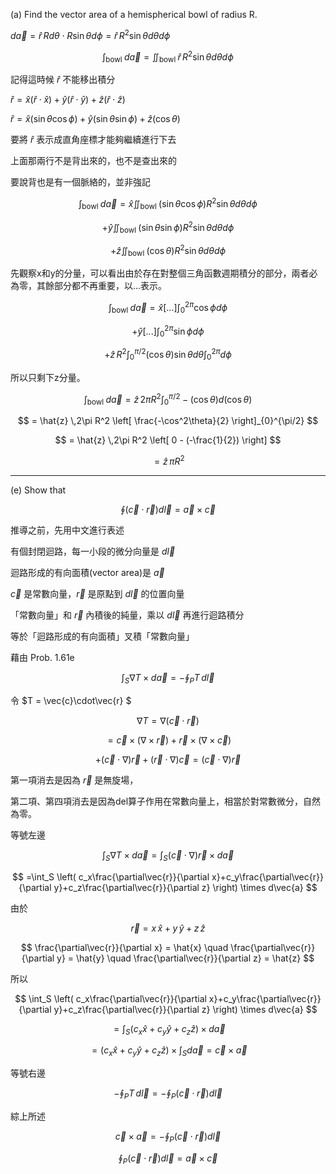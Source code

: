 
(a) Find the vector area of a hemispherical bowl of radius R.

$d\vec{a} = \hat{r} \, R d\theta \cdot R\sin\theta d\phi = \hat{r} \, R^2\sin\theta d\theta d\phi$

$$
\int_{\text{bowl }} d\vec{a} = \iint_{\text{bowl }}\hat{r} \, R^2\sin\theta d\theta d\phi
$$

記得這時候 $\hat{r}$ 不能移出積分


$\hat{r}=\hat{x}(\hat{r}\cdot\hat{x})+\hat{y}(\hat{r}\cdot\hat{y})+\hat{z}(\hat{r}\cdot\hat{z})$

$\hat{r}=\hat{x}(\sin\theta\cos\phi)+\hat{y}(\sin\theta\sin\phi)+\hat{z}(\cos\theta)$

要將 $\hat{r}$ 表示成直角座標才能夠繼續進行下去

上面那兩行不是背出來的，也不是查出來的

要說背也是有一個脈絡的，並非強記

$$
\int_{\text{bowl }} d\vec{a} = \hat{x} \iint_{\text{bowl }}(\sin\theta\cos\phi)R^2\sin\theta d\theta d\phi
$$

$$
+\hat{y} \iint_{\text{bowl }}(\sin\theta\sin\phi)R^2\sin\theta d\theta d\phi
$$

$$
+\hat{z} \iint_{\text{bowl }}(\cos\theta)R^2\sin\theta d\theta d\phi
$$

先觀察x和y的分量，可以看出由於存在對整個三角函數週期積分的部分，兩者必為零，其餘部分都不再重要，以...表示。

$$
\int_{\text{bowl }} d\vec{a} = \hat{x} [...]\int_{0}^{2\pi}\cos\phi d\phi
$$

$$
+\hat{y} [...]\int_{0}^{2\pi}\sin\phi d\phi
$$

$$
+\hat{z} \, R^2\int_{0}^{\pi/2}(\cos\theta)\sin\theta d\theta \int_{0}^{2\pi}d\phi
$$

所以只剩下z分量。

$$
\int_{\text{bowl }} d\vec{a} = \hat{z} \,2\pi R^2 \int_{0}^{\pi/2}-(\cos\theta)d(\cos\theta)
$$

$$
= \hat{z} \,2\pi R^2 \left[ \frac{-\cos^2\theta}{2} \right]_{0}^{\pi/2}
$$

$$
= \hat{z} \,2\pi R^2 \left[ 0 - (-\frac{1}{2}) \right]
$$

$$
= \hat{z} \,\pi R^2
$$

---

(e) Show that

$$
\oint(\vec{c}\cdot\vec{r})d\vec{l} = \vec{a} \times \vec{c}
$$

推導之前，先用中文進行表述

有個封閉迴路，每一小段的微分向量是 $d\vec{l}$

迴路形成的有向面積(vector area)是 $\vec{a}$

$\vec{c}$ 是常數向量，$\vec{r}$ 是原點到 $d\vec{l}$ 的位置向量

「常數向量」和 $\vec{r}$ 內積後的純量，乘以 $d\vec{l}$ 再進行迴路積分

等於「迴路形成的有向面積」叉積「常數向量」 

藉由 Prob. 1.61e

$$
\int_S \nabla T \times d\vec{a} = - \oint_P T \, d\vec{l}
$$

令 $T = \vec{c}\cdot\vec{r} $

$$
\nabla T = \nabla (\vec{c}\cdot\vec{r})
$$

$$
=\vec{c} \times ( \nabla \times \vec{r} ) + \vec{r} \times ( \nabla \times \vec{c} )
$$

$$
+( \vec{c} \cdot \nabla )\vec{r} + ( \vec{r} \cdot \nabla ) \vec{c} = ( \vec{c} \cdot \nabla )\vec{r}
$$

第一項消去是因為 $\vec{r}$ 是無旋場，

第二項、第四項消去是因為del算子作用在常數向量上，相當於對常數微分，自然為零。

等號左邊

$$
\int_S \nabla T \times d\vec{a} = \int_S ( \vec{c} \cdot \nabla )\vec{r} \times d\vec{a}
$$

$$
=\int_S \left( c_x\frac{\partial\vec{r}}{\partial x}+c_y\frac{\partial\vec{r}}{\partial y}+c_z\frac{\partial\vec{r}}{\partial z} \right) \times d\vec{a}
$$

由於 

$$
\vec{r} = x\,\hat{x} + y\,\hat{y} + z\,\hat{z}
$$

$$
\frac{\partial\vec{r}}{\partial x} = \hat{x} \quad \frac{\partial\vec{r}}{\partial y} = \hat{y} \quad \frac{\partial\vec{r}}{\partial z} = \hat{z}
$$

所以

$$
\int_S \left( c_x\frac{\partial\vec{r}}{\partial x}+c_y\frac{\partial\vec{r}}{\partial y}+c_z\frac{\partial\vec{r}}{\partial z} \right) \times d\vec{a}
$$

$$
=\int_S \left( c_x\hat{x}+c_y\hat{y}+c_z\hat{z} \right) \times d\vec{a}
$$

$$
=\left( c_x\hat{x}+c_y\hat{y}+c_z\hat{z} \right) \times \int_S d\vec{a} = \vec{c} \times \vec{a}
$$

等號右邊

$$
-\oint_P T \, d\vec{l} = -\oint_P (\vec{c}\cdot\vec{r}) d\vec{l}
$$

綜上所述

$$
\vec{c} \times \vec{a} = -\oint_P (\vec{c}\cdot\vec{r}) d\vec{l}
$$

$$
\oint_P (\vec{c}\cdot\vec{r}) d\vec{l} = \vec{a} \times \vec{c}
$$
